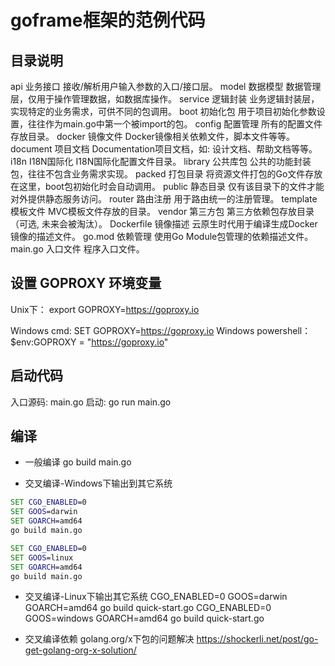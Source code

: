 # goframe框架的范例代码

## 目录说明
api	业务接口	接收/解析用户输入参数的入口/接口层。
model	数据模型	数据管理层，仅用于操作管理数据，如数据库操作。
service	逻辑封装	业务逻辑封装层，实现特定的业务需求，可供不同的包调用。
boot	初始化包	用于项目初始化参数设置，往往作为main.go中第一个被import的包。
config	配置管理	所有的配置文件存放目录。
docker	镜像文件	Docker镜像相关依赖文件，脚本文件等等。
document	项目文档	Documentation项目文档，如: 设计文档、帮助文档等等。
i18n	I18N国际化	I18N国际化配置文件目录。
library	公共库包	公共的功能封装包，往往不包含业务需求实现。
packed	打包目录	将资源文件打包的Go文件存放在这里，boot包初始化时会自动调用。
public	静态目录	仅有该目录下的文件才能对外提供静态服务访问。
router	路由注册	用于路由统一的注册管理。
template	模板文件	MVC模板文件存放的目录。
vendor	第三方包	第三方依赖包存放目录（可选, 未来会被淘汰）。
Dockerfile	镜像描述	云原生时代用于编译生成Docker镜像的描述文件。
go.mod	依赖管理	使用Go Module包管理的依赖描述文件。
main.go	入口文件	程序入口文件。


## 设置 GOPROXY 环境变量
Unix下：	export GOPROXY=https://goproxy.io

Windows cmd:			SET GOPROXY=https://goproxy.io
Windows powershell：	$env:GOPROXY = "https://goproxy.io"

## 启动代码
入口源码: main.go
启动: go run main.go


## 编译
* 一般编译
go build main.go

* 交叉编译-Windows下输出到其它系统
```bat
SET CGO_ENABLED=0
SET GOOS=darwin
SET GOARCH=amd64
go build main.go

SET CGO_ENABLED=0
SET GOOS=linux
SET GOARCH=amd64
go build main.go
```


* 交叉编译-Linux下输出其它系统
CGO_ENABLED=0 GOOS=darwin GOARCH=amd64 go build quick-start.go
CGO_ENABLED=0 GOOS=windows GOARCH=amd64 go build quick-start.go

* 交叉编译依赖 golang.org/x下包的问题解决
https://shockerli.net/post/go-get-golang-org-x-solution/


